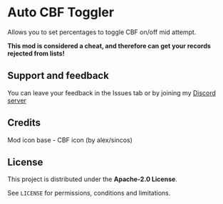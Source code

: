 # Auto CBF Toggler

Allows you to set percentages to toggle CBF on/off mid attempt.

<cr>**This mod is considered a cheat, and therefore can get your records rejected from lists!**</c>

## Support and feedback
You can leave your feedback in the Issues tab or by joining my [Discord server](https://discord.com/invite/4vqtjfdhTk)

## Credits
Mod icon base - CBF icon (by alex/sincos)

## License
This project is distributed under the **Apache-2.0 License**.

See `LICENSE` for permissions, conditions and limitations.